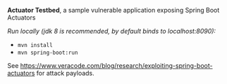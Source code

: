 **Actuator Testbed**, a sample vulnerable application exposing Spring Boot Actuators

*Run locally (jdk 8 is recommended, by default binds to localhost:8090):*  
* `mvn install`
* `mvn spring-boot:run`

See https://www.veracode.com/blog/research/exploiting-spring-boot-actuators for attack payloads.

